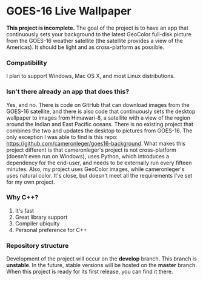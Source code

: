 # GOES-16 Live Wallpaper

**This project is incomplete.** The goal of the project is to have an app that continuously sets your background to the
latest GeoColor full-disk picture from the GOES-16 weather satellite (the satellite provides a view of the Americas).
It should be light and as cross-platform as possible.

### Compatibility

I plan to support Windows, Mac OS X, and most Linux distributions.

### Isn't there already an app that does this?

Yes, and no. There is code on GitHub that can download images from the GOES-16 satellite, and there is also code that
continuously sets the desktop wallpaper to images from Himawari-8, a satellite with a view of the region around the
Indian and East Pacific oceans. There is no existing project that combines the two and updates the desktop to pictures
from GOES-16. The only exception I was able to find is this repo: https://github.com/cameronleger/goes16-background.
What makes this project different is that cameronleger's project is not cross-platform (doesn't even run on Windows),
uses Python, which introduces a dependency for the end-user, and needs to be externally run every fifteen minutes.
Also, my project uses GeoColor images, while cameronleger's uses natural color. It's close, but doesn't meet all the
requirements I've set for my own project.

### Why C++?

1. It's fast
1. Great library support
1. Compiler ubiquity
1. Personal preference for C++

### Repository structure

Development of the project will occur on the **develop** branch. This branch is **unstable**. In the future, stable
versions will be hosted on the **master** branch. When this project is ready for its first release, you can find it
there.
